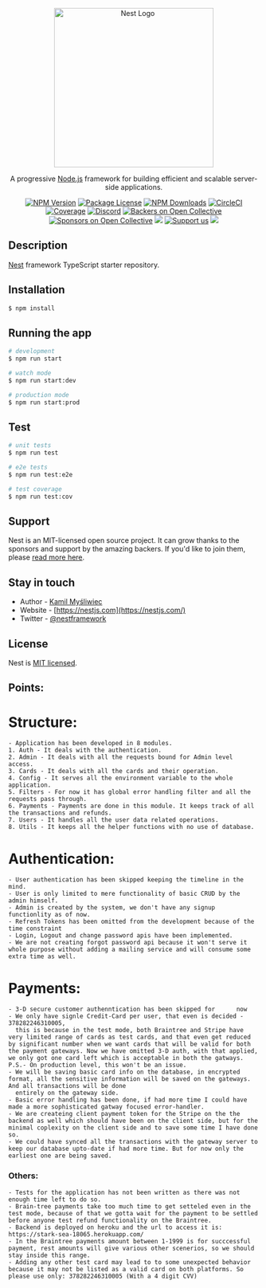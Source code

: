 <p align="center">
  <a href="http://nestjs.com/" target="blank"><img src="https://nestjs.com/img/logo_text.svg" width="320" alt="Nest Logo" /></a>
</p>

[circleci-image]: https://img.shields.io/circleci/build/github/nestjs/nest/master?token=abc123def456
[circleci-url]: https://circleci.com/gh/nestjs/nest

  <p align="center">A progressive <a href="http://nodejs.org" target="_blank">Node.js</a> framework for building efficient and scalable server-side applications.</p>
    <p align="center">
<a href="https://www.npmjs.com/~nestjscore" target="_blank"><img src="https://img.shields.io/npm/v/@nestjs/core.svg" alt="NPM Version" /></a>
<a href="https://www.npmjs.com/~nestjscore" target="_blank"><img src="https://img.shields.io/npm/l/@nestjs/core.svg" alt="Package License" /></a>
<a href="https://www.npmjs.com/~nestjscore" target="_blank"><img src="https://img.shields.io/npm/dm/@nestjs/common.svg" alt="NPM Downloads" /></a>
<a href="https://circleci.com/gh/nestjs/nest" target="_blank"><img src="https://img.shields.io/circleci/build/github/nestjs/nest/master" alt="CircleCI" /></a>
<a href="https://coveralls.io/github/nestjs/nest?branch=master" target="_blank"><img src="https://coveralls.io/repos/github/nestjs/nest/badge.svg?branch=master#9" alt="Coverage" /></a>
<a href="https://discord.gg/G7Qnnhy" target="_blank"><img src="https://img.shields.io/badge/discord-online-brightgreen.svg" alt="Discord"/></a>
<a href="https://opencollective.com/nest#backer" target="_blank"><img src="https://opencollective.com/nest/backers/badge.svg" alt="Backers on Open Collective" /></a>
<a href="https://opencollective.com/nest#sponsor" target="_blank"><img src="https://opencollective.com/nest/sponsors/badge.svg" alt="Sponsors on Open Collective" /></a>
  <a href="https://paypal.me/kamilmysliwiec" target="_blank"><img src="https://img.shields.io/badge/Donate-PayPal-ff3f59.svg"/></a>
    <a href="https://opencollective.com/nest#sponsor"  target="_blank"><img src="https://img.shields.io/badge/Support%20us-Open%20Collective-41B883.svg" alt="Support us"></a>
  <a href="https://twitter.com/nestframework" target="_blank"><img src="https://img.shields.io/twitter/follow/nestframework.svg?style=social&label=Follow"></a>
</p>
  <!--[![Backers on Open Collective](https://opencollective.com/nest/backers/badge.svg)](https://opencollective.com/nest#backer)
  [![Sponsors on Open Collective](https://opencollective.com/nest/sponsors/badge.svg)](https://opencollective.com/nest#sponsor)-->

## Description

[Nest](https://github.com/nestjs/nest) framework TypeScript starter repository.

## Installation

```bash
$ npm install
```

## Running the app

```bash
# development
$ npm run start

# watch mode
$ npm run start:dev

# production mode
$ npm run start:prod
```

## Test

```bash
# unit tests
$ npm run test

# e2e tests
$ npm run test:e2e

# test coverage
$ npm run test:cov
```

## Support

Nest is an MIT-licensed open source project. It can grow thanks to the sponsors and support by the amazing backers. If you'd like to join them, please [read more here](https://docs.nestjs.com/support).

## Stay in touch

- Author - [Kamil Myśliwiec](https://kamilmysliwiec.com)
- Website - [https://nestjs.com](https://nestjs.com/)
- Twitter - [@nestframework](https://twitter.com/nestframework)

## License

Nest is [MIT licensed](LICENSE).


## Points:
  # Structure:
    - Application has been developed in 8 modules.
    1. Auth - It deals with the authentication.
    2. Admin - It deals with all the requests bound for Admin level access.
    3. Cards - It deals with all the cards and their operation.
    4. Config - It serves all the environment variable to the whole application.
    5. Filters - For now it has global error handling filter and all the requests pass through.
    6. Payments - Payments are done in this module. It keeps track of all the transactions and refunds.
    7. Users - It handles all the user data related operations.
    8. Utils - It keeps all the helper functions with no use of database.

  # Authentication:
    - User authentication has been skipped keeping the timeline in the mind.
    - User is only limited to mere functionality of basic CRUD by the admin himself.
    - Admin is created by the system, we don't have any signup functionlity as of now.
    - Refresh Tokens has been omitted from the development because of the time constraint
    - Login, Logout and change password apis have been implemented.
    - We are not creating forgot password api because it won't serve it whole purpose without adding a mailing service and will consume some extra time as well.
 
  # Payments:
    - 3-D secure customer authenntication has been skipped for      now 
    - We only have signle Credit-Card per user, that even is decided - 378282246310005,
      this is because in the test mode, both Braintree and Stripe have very limited range of cards as test cards, and that even get reduced by significant number when we want cards that will be valid for both the payment gateways. Now we have omitted 3-D auth, with that applied, we only got one card left which is acceptable in both the gatways. P.S.- On production level, this won't be an issue. 
    - We will be saving basic card info on the database, in encrypted format, all the sensitive information will be saved on the gateways. And all transactions will be done 
      entirely on the gateway side.
    - Basic error handling has been done, if had more time I could have made a more sophisticated gatway focused error-handler.
    - We are createing client payment token for the Stripe on the the backend as well which should have been on the client side, but for the minimal coplexity on the client side and to save some time I have done so.
    - We could have synced all the transactions with the gateway server to keep our database upto-date if had more time. But for now only the earliest one are being saved.

  ### Others: 
    - Tests for the application has not been written as there was not enough time left to do so.
    - Brain-tree payments take too much time to get setteled even in the test mode, because of that we gotta wait for the payment to be settled before anyone test refund functionality on the Braintree.
    - Backend is deployed on heroku and the url to access it is: https://stark-sea-18065.herokuapp.com/
    - In the Braintree payments amount between 1-1999 is for succcessful payment, rest amounts will give various other scenerios, so we should stay inside this range.
    - Adding any other test card may lead to to some unexpected behavior because it may not be listed as a valid card on both platforms. So please use only: 378282246310005 (With a 4 digit CVV)
